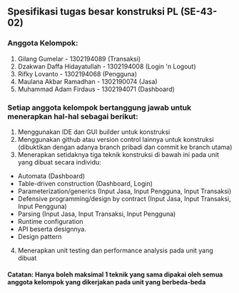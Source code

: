 ## Spesifikasi tugas besar konstruksi PL (SE-43-02)

### Anggota Kelompok:
1. Gilang Gumelar - 1302194089 (Transaksi)
2. Dzakwan Daffa Hidayatullah - 1302194008 (Login 'n Logout)
3. Rifky Lovanto - 1302194068 (Pengguna)
4. Maulana Akbar Ramadhan - 1302190074 (Jasa)
5. Muhammad Adam Firdaus - 1302194071 (Dashboard)

### Setiap anggota kelompok bertanggung jawab untuk menerapkan hal-hal sebagai berikut:
1. Menggunakan IDE dan GUI builder untuk konstruksi
2. Menggunakan github atau version control lainnya untuk konstruksi (dibuktikan dengan adanya branch pribadi dan commit ke branch utama)
3. Menerapkan setidaknya tiga teknik konstruksi di bawah ini pada unit yang dibuat secara individu:
-	Automata (Dashboard)
-	Table-driven construction (Dashboard, Login)
-	Parameterization/generics (Input Jasa, Input Pengguna, Input Transaksi)
-	Defensive programming/design by contract (Input Jasa, Input Transaksi, Input Pengguna)
-	Parsing (Input Jasa, Input Transaksi, Input Pengguna)
-	Runtime configuration
-	API beserta designnya.
-	Design pattern
4. Menerapkan unit testing dan performance analysis pada unit yang dibuat
#### Catatan: Hanya boleh maksimal 1 teknik yang sama dipakai oleh semua anggota kelompok yang dikerjakan pada unit yang berbeda-beda